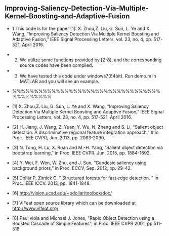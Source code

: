 ## Improving-Saliency-Detection-Via-Multiple-Kernel-Boosting-and-Adaptive-Fusion

* 1 This code is for the paper [1]: X. Zhou,Z. Liu, G. Sun, L. Ye and X. Wang, “Improving Saliency Detection Via Multiple Kernel Boosting and  Adaptive Fusion,” IEEE Signal Processing Letters, vol. 23, no. 4, pp. 517-521, April 2016.

* 2. We utilize some functions provided by [2-8], and the corresponding source codes have been compiled.

* 3. We have tested this code under windows7(64bit). Run demo.m in MATLAB and you will see an example.

* %%%%%%%%%%%%%%%%%%%%%%%%%%%%%%%%%%%%%%%%%%%

* [1] X. Zhou,Z. Liu, G. Sun, L. Ye and X. Wang, “Improving Saliency Detection Via Multiple Kernel Boosting and Adaptive Fusion,” IEEE Signal Processing Letters, vol. 23, no. 4, pp. 517-521, April 2016.
* [2] H. Jiang, J. Wang, Z. Yuan, Y. Wu, N. Zheng and S. Li, “Salient object detection: A discriminative regional feature integration approach,” # in Proc. IEEE CVPR, Jun. 2013, pp. 2083-2090.
* [3] N. Tong, H. Lu, X. Ruan and M.-H. Yang, “Salient object detection via bootstrap learning,” in Proc. IEEE CVPR, Jun. 2015, pp. 1884-1892.
* [4] Y. Wei, F. Wen, W. Zhu, and J. Sun, “Geodesic saliency using background priors,” in Proc. ECCV, Sep. 2012, pp. 29-42.
* [5] Dollár P, Zitnick C. " Structured forests for fast edge detection. " in Proc. IEEE  ICCV. 2013, pp. 1841-1848.
* [6] http://vision.ucsd.edu/~pdollar/toolbox/doc/
* [7] VlFeat open source library which can be downloaded at http://www.vlfeat.org/  
* [8] Paul viola and Michael J. Jones, "Rapid Object Detection using a Boosted Cascade of Simple Features", in Proc. IEEE  CVPR 2001, pp.511-518


